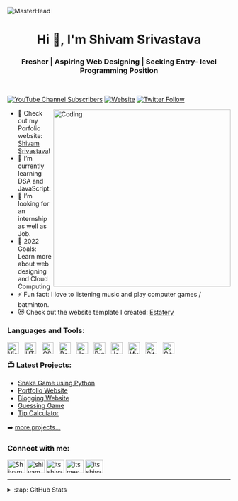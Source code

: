 ![MasterHead](https://media-exp1.licdn.com/dms/image/C5616AQH19TAP-z04Zg/profile-displaybackgroundimage-shrink_350_1400/0/1626784587796?e=1664409600&v=beta&t=veUsYFhvGocF75Paf1UH4GAZ0_9Z2dZ7Q0TCCtCILnI)

<h1 align="center"> Hi 👋, I'm Shivam Srivastava </h1>
<h3 align="center">Fresher | Aspiring Web Designing | Seeking Entry- level Programming Position</h3><br>

[![YouTube Channel Subscribers](https://img.shields.io/youtube/channel/subscribers/UC3W1JdBJOD8ELdBMZ0Zmg0Q?logo=youtube&logoColor=red&style=for-the-badge)][youtube]
[![Website](https://img.shields.io/website?label=shivamsrivastava.com&style=for-the-badge&url=https%3A%2F%2Fshivamsrivastava.netlify.com)](https://shivamsrivastava.netlify.com)
[![Twitter Follow](https://img.shields.io/twitter/follow/shivam_142?color=1DA1F2&logo=twitter&style=for-the-badge)](https://twitter.com/intent/follow?original_referer=https%3A%2F%2Fgithub.com%2Fshivam_142&screen_name=shivam_142)

<img align="right" alt="Coding" width="400" src="https://c.tenor.com/qJ5evVs-_uUAAAAC/coding.gif">

- 🔭 Check out my Porfolio website: [Shivam Srivastava][website]!
- 🌱 I’m currently learning DSA and JavaScript.
- 👯 I’m looking for an internship as well as Job.
- 🥅 2022 Goals: Learn more about web designing and Cloud Computing
- ⚡ Fun fact: I love to listening music and play computer games / batminton.
- 😻 Check out the website template I created: [Estatery](https://estateryreality.netlify.app/)

### Languages and Tools:

<img align="left" alt="Visual Studio Code" width="26px" src="https://cdn.jsdelivr.net/gh/devicons/devicon/icons/vscode/vscode-original.svg" style="padding-right:10px;" />
<img align="left" alt="HTML5" width="26px" src="https://cdn.jsdelivr.net/gh/devicons/devicon/icons/html5/html5-original.svg" style="padding-right:10px;" />
<img align="left" alt="CSS3" width="26px" src="https://cdn.jsdelivr.net/gh/devicons/devicon/icons/css3/css3-original.svg" style="padding-right:10px;" />
<img align="left" alt="Bootstrap" width="26px" src="https://cdn.jsdelivr.net/gh/devicons/devicon/icons/bootstrap/bootstrap-original.svg" style="padding-right:10px;" />
<img align="left" alt="JavaScript" width="26px" src="https://cdn.jsdelivr.net/gh/devicons/devicon/icons/javascript/javascript-original.svg" style="padding-right:10px;" />
<img align="left" alt="Python" width="26px" src="https://cdn.jsdelivr.net/gh/devicons/devicon/icons/python/python-original.svg" style="padding-right:10px;" />
<img align="left" alt="Java" width="26px" src="https://cdn.jsdelivr.net/gh/devicons/devicon/icons/java/java-original.svg" style="padding-right:10px;" />
<img align="left" alt="MySQL" width="26px" src="https://cdn.jsdelivr.net/gh/devicons/devicon/icons/mysql/mysql-original.svg" style="padding-right:10px;" />
<img align="left" alt="Git" width="26px" src="https://cdn.jsdelivr.net/gh/devicons/devicon/icons/git/git-original.svg" style="padding-right:10px;" />
<img align="left" alt="GitHub" width="26px" src="https://user-images.githubusercontent.com/3369400/139447912-e0f43f33-6d9f-45f8-be46-2df5bbc91289.png" style="padding-right:10px;" /> <br>

### 📺 Latest Projects:
- [Snake Game using Python](https://github.com/itsshivamsrivastava/SnakeWithShivam)
- [Portfolio Website](https://github.com/itsshivamsrivastava/shivamsrivastava)
- [Blogging Website](https://github.com/itsshivamsrivastava/Coding-Lovers)
- [Guessing Game](https://github.com/itsshivamsrivastava/Guessing-Game)
- [Tip Calculator](https://github.com/itsshivamsrivastava/Tip-Calculator)

➡️ [more projects...](https://github.com/itsshivamsrivastava?tab=repositories)

### Connect with me:

<p align="left">
<a href="https://shivamsrivastava.netlify.app" target="_blank"><img align="center" src="https://user-images.githubusercontent.com/73056786/181828089-2725c48a-85cd-4fc9-b91b-f64c2bc578d9.svg"alt="Shivam Srivastava" height="30" width="40" /></a>
<a href="https://twitter.com/shivam_142" target="_blank"><img align="center" src="https://raw.githubusercontent.com/rahuldkjain/github-profile-readme-generator/master/src/images/icons/Social/twitter.svg" alt="shivam_142" height="30" width="40" /></a>
<a href="https://linkedin.com/in/itsshivamsrivastava" target="_blank"><img align="center" src="https://raw.githubusercontent.com/rahuldkjain/github-profile-readme-generator/master/src/images/icons/Social/linked-in-alt.svg" alt="itsshivamsrivastava" height="30" width="40" /></a>
<a href="https://fb.com/itsmeshivamsrivastava" target="_blank"><img align="center" src="https://raw.githubusercontent.com/rahuldkjain/github-profile-readme-generator/master/src/images/icons/Social/facebook.svg" alt="itsmeshivamsrivastava" height="30" width="40" /></a>
<a href="https://instagram.com/itsshivamsrivastava" target="_blank"><img align="center" src="https://raw.githubusercontent.com/rahuldkjain/github-profile-readme-generator/master/src/images/icons/Social/instagram.svg" alt="itsshivamsrivastava" height="30" width="40" /></a>
</p>

---
<!-- BLOG-POST-LIST:START 
### 📕 Latest Blog Posts


- [Getting Started with MongoDB &amp; Mongoose](https://dev.to/codestackr/getting-started-with-mongodb-mongoose-2h6a)
- [How To Pass Application Tracking Systems &lpar;ATS&rpar; &amp; Get Interviews - Resume Tips for Software Developer](https://dev.to/codestackr/how-to-pass-application-tracking-systems-ats-get-interviews-resume-tips-for-software-developer-4bmo)
- [Microinteractions: Password Validation Animation](https://dev.to/codestackr/microinteractions-password-validation-animation-5629)
- [Notion + YouTube - A Powerful Combination for Productivity](https://dev.to/codestackr/notion-youtube-a-powerful-combination-for-productivity-1def)
- [Regular Expressions &lpar;RegEx&rpar; Crash Course](https://dev.to/codestackr/regular-expressions-regex-crash-course-248n)

➡️ [more blog posts...](https://codestackr.com)
---
-->

<details>
  <summary>:zap: GitHub Stats</summary>

  <img align="left" alt="itsshivamsrivastava's GitHub Stats" src="https://github-readme-stats.vercel.app/api?username=itsshivamsrivastava&show_icons=true&hide_border=false&title_color=ff652f&icon_color=FFE400&bg_color=09131B&text_color=ffffff&border_color=0c1a25" />
</details>

[website]: https://shivamsrivastava.netlify.app
[course]: https://shivamsrivastava.netlify.app
[twitter]: https://twitter.com/shivam_142
[youtube]: https://youtube.com/UC3W1JdBJOD8ELdBMZ0Zmg0Q
[instagram]: https://instagram.com/itsshivamsrivastava
[linkedin]: https://linkedin.com/in/itsshivamsrivastava
